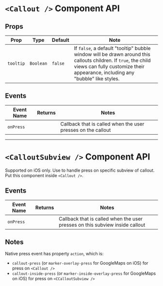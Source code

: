# `<Callout />` Component API

## Props

| Prop | Type | Default | Note |
|---|---|---|---|
| `tooltip` | `Boolean` | `false` | If `false`, a default "tooltip" bubble window will be drawn around this callouts children. If `true`, the child views can fully customize their appearance, including any "bubble" like styles. 


## Events

| Event Name | Returns | Notes
|---|---|---|
| `onPress` |  | Callback that is called when the user presses on the callout


&NewLine;

---

&NewLine;


# `<CalloutSubview />` Component API

Supported on iOS only.
Use to handle press on specific subview of callout.
Put this component inside `<Callout />`.

## Events

| Event Name | Returns | Notes
|---|---|---|
| `onPress` |  | Callback that is called when the user presses on this subview inside callout

## Notes
Native press event has property `action`, which is:
- `callout-press` (or `marker-overlay-press` for GoogleMaps on iOS) for press on `<Callout />`
- `callout-inside-press` (or `marker-inside-overlay-press` for GoogleMaps on iOS) for press on `<CCalloutSubview />`

